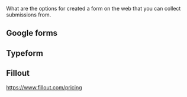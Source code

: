 What are the options for created a form on the web that you can collect submissions from.

## Google forms

## Typeform

## Fillout

https://www.fillout.com/pricing
